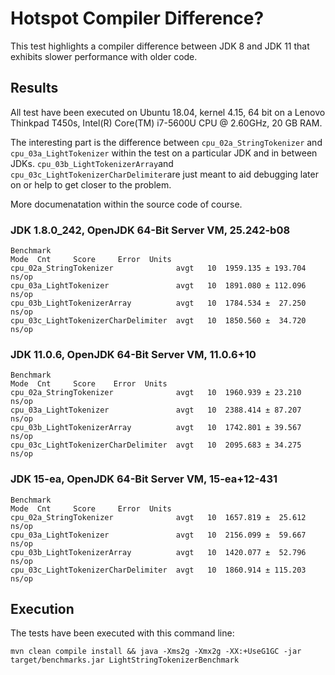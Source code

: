 # Hotspot Compiler Difference?
This test highlights a compiler difference between JDK 8 and JDK 11 that exhibits slower performance with older code.

## Results

All test have been executed on Ubuntu 18.04, kernel 4.15, 64 bit on a Lenovo Thinkpad T450s, Intel(R) Core(TM) i7-5600U CPU @ 2.60GHz, 20 GB RAM.

The interesting part is the difference between `cpu_02a_StringTokenizer` and `cpu_03a_LightTokenizer` within the test on a particular JDK and in between JDKs. `cpu_03b_LightTokenizerArray`and `cpu_03c_LightTokenizerCharDelimiter`are just meant to aid debugging later on or help to get closer to the problem.

More documenatation within the source code of course.

### JDK 1.8.0_242, OpenJDK 64-Bit Server VM, 25.242-b08
```
Benchmark                                                          Mode  Cnt     Score     Error  Units
cpu_02a_StringTokenizer              avgt   10  1959.135 ± 193.704  ns/op
cpu_03a_LightTokenizer               avgt   10  1891.080 ± 112.096  ns/op
cpu_03b_LightTokenizerArray          avgt   10  1784.534 ±  27.250  ns/op
cpu_03c_LightTokenizerCharDelimiter  avgt   10  1850.560 ±  34.720  ns/op
```

### JDK 11.0.6, OpenJDK 64-Bit Server VM, 11.0.6+10
```
Benchmark                                                          Mode  Cnt     Score    Error  Units
cpu_02a_StringTokenizer              avgt   10  1960.939 ± 23.210  ns/op
cpu_03a_LightTokenizer               avgt   10  2388.414 ± 87.207  ns/op
cpu_03b_LightTokenizerArray          avgt   10  1742.801 ± 39.567  ns/op
cpu_03c_LightTokenizerCharDelimiter  avgt   10  2095.683 ± 34.275  ns/op
```
### JDK 15-ea, OpenJDK 64-Bit Server VM, 15-ea+12-431
```
Benchmark                                                          Mode  Cnt     Score     Error  Units
cpu_02a_StringTokenizer              avgt   10  1657.819 ±  25.612  ns/op
cpu_03a_LightTokenizer               avgt   10  2156.099 ±  59.667  ns/op
cpu_03b_LightTokenizerArray          avgt   10  1420.077 ±  52.796  ns/op
cpu_03c_LightTokenizerCharDelimiter  avgt   10  1860.914 ± 115.203  ns/op
```

## Execution
The tests have been executed with this command line:

```
mvn clean compile install && java -Xms2g -Xmx2g -XX:+UseG1GC -jar target/benchmarks.jar LightStringTokenizerBenchmark
```
